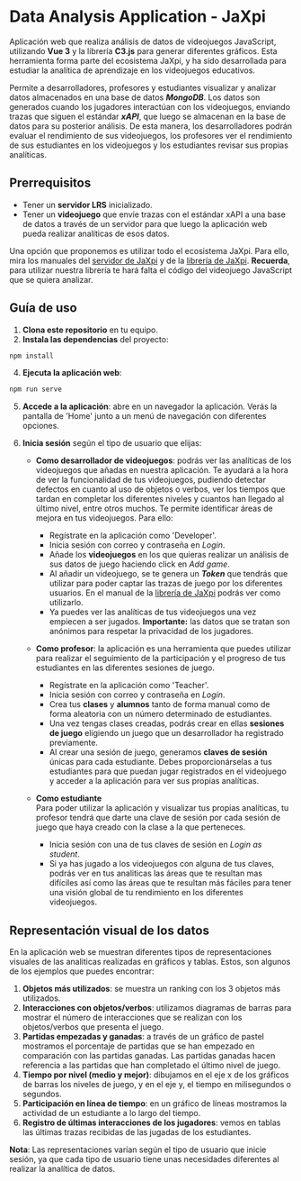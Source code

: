 # Data Analysis Application - JaXpi
Aplicación web que realiza análisis de datos de videojuegos JavaScript, utilizando **Vue 3** y la librería **C3.js** para generar diferentes gráficos. Esta herramienta forma parte del ecosistema JaXpi, y ha sido desarrollada para estudiar la analítica de aprendizaje en los videojuegos educativos.

Permite a desarrolladores, profesores y estudiantes visualizar y analizar datos almacenados en una base de datos ***MongoDB***. Los datos son generados cuando los jugadores interactúan con los videojuegos, enviando trazas que siguen el estándar ***xAPI***, que luego se almacenan en la base de datos para su posterior análisis. De esta manera, los desarrolladores podrán evaluar el rendimiento de sus videojuegos, los profesores ver el rendimiento de sus estudiantes en los videojuegos y los estudiantes revisar sus propias analíticas.

## Prerrequisitos
- Tener un **servidor LRS** inicializado.  
- Tener un **videojuego** que envíe trazas con el estándar xAPI a una base de datos a través de un servidor para que luego la aplicación web pueda realizar analíticas de esos datos.

Una opción que proponemos es utilizar todo el ecosistema JaXpi. Para ello, mira los manuales del [servidor de JaXpi](https://github.com/UCM-FDI-JaXpi/server) y de la [librería de JaXpi](https://github.com/UCM-FDI-JaXpi/lib).
**Recuerda**, para utilizar nuestra librería te hará falta el código del videojuego JavaScript que se quiera analizar.

## Guía de uso 
1. **Clona este repositorio** en tu equipo.
2. **Instala las dependencias** del proyecto:
````bash
npm install
````

4. **Ejecuta la aplicación web**:
````bash
npm run serve
````

5. **Accede a la aplicación**: abre en un navegador la aplicación. Verás la pantalla de 'Home' junto a un menú de navegación con diferentes opciones.

6. **Inicia sesión** según el tipo de usuario que elijas:

    - **Como desarrollador de videojuegos**: podrás ver las analíticas de los videojuegos que añadas en nuestra aplicación. Te ayudará a la hora de ver la funcionalidad de tus videojuegos, pudiendo detectar defectos en cuanto al uso de objetos o verbos, ver los tiempos que tardan en completar los diferentes niveles y cuantos han llegado al último nivel, entre otros muchos. Te permite identificar áreas de mejora en tus videojuegos. Para ello:
      - Regístrate en la aplicación como 'Developer'.
      - Inicia sesión con correo y contraseña en *Login*.
      - Añade los **videojuegos** en los que quieras realizar un análisis de sus datos de juego haciendo click en *Add game*.
      - Al añadir un videojuego, se te genera un ***Token*** que tendrás que utilizar para poder captar las trazas de juego por los diferentes usuarios. En el manual de la [librería de JaXpi](https://github.com/UCM-FDI-JaXpi/lib) podrás ver como utilizarlo.
      - Ya puedes ver las analíticas de tus videojuegos una vez empiecen a ser jugados.
        **Importante:** las datos que se tratan son anónimos para respetar la privacidad de los jugadores.
      
    - **Como profesor**: la aplicación es una herramienta que puedes utilizar para realizar el seguimiento de la participación y el progreso de tus estudiantes en las diferentes sesiones de juego.
      - Regístrate en la aplicación como 'Teacher'.
      - Inicia sesión con correo y contraseña en *Login*.
      - Crea tus **clases** y **alumnos** tanto de forma manual como de forma aleatoria con un número determinado de estudiantes.
      - Una vez tengas clases creadas, podrás crear en ellas **sesiones de juego** eligiendo un juego que un desarrollador ha registrado previamente.
      - Al crear una sesión de juego, generamos **claves de sesión** únicas para cada estudiante. Debes proporcionárselas a tus estudiantes para que puedan jugar registrados en el videojuego y acceder a la aplicación para ver sus propias analíticas.
    
    - **Como estudiante**  
      Para poder utilizar la aplicación y visualizar tus propias analíticas, tu profesor tendrá que darte una clave de sesión por cada sesión de juego que haya creado con la clase a la que perteneces.
      - Inicia sesión con una de tus claves de sesión en *Login as student*.
      - Si ya has jugado a los videojuegos con alguna de tus claves, podrás ver en tus analiticas las áreas que te resultan mas difíciles así como las áreas que te resultan más fáciles para tener una visión global de tu rendimiento en los diferentes videojuegos.

## Representación visual de los datos
En la aplicación web se muestran diferentes tipos de representaciones visuales de las analiticas realizadas en gráficos y tablas. Estos, son algunos de los ejemplos que puedes encontrar:  
1. **Objetos más utilizados**: se muestra un ranking con los 3 objetos más utilizados.  
2. **Interacciones con objetos/verbos**: utilizamos diagramas de barras para mostrar el número de interacciones que se realizan con los objetos/verbos que presenta el juego.  
3. **Partidas empezadas y ganadas**: a través de un gráfico de pastel mostramos el porcentaje de partidas que se han empezado en comparación con las partidas ganadas. Las partidas ganadas hacen referencia a las partidas que han completado el último nivel de juego.  
4. **Tiempo por nivel (medio y mejor)**: dibujamos en el eje x de los gráficos de barras los niveles de juego, y en el eje y, el tiempo en milisegundos o segundos.  
5. **Participación en línea de tiempo**: en un gráfico de líneas mostramos la actividad de un estudiante a lo largo del tiempo.  
6. **Registro de últimas interacciones de los jugadores**: vemos en tablas las últimas trazas recibidas de las jugadas de los estudiantes.

**Nota**: Las representaciones varían según el tipo de usuario que inicie sesión, ya que cada tipo de usuario tiene unas necesidades diferentes al realizar la analítica de datos.
